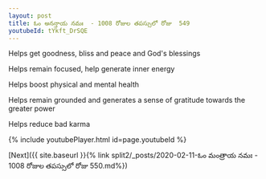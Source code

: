 ```yaml
---
layout: post
title: ఓం అనన్తాయ నమః  - 1008 రోజుల తపస్సులో రోజు  549
youtubeId: tYkft_DrSQE
---
```

 
 
Helps get goodness, bliss and peace and God's blessings
 
Helps remain focused, help generate inner energy 
 
Helps boost physical and mental health 
 
Helps remain grounded and generates a sense of gratitude towards the greater power 
 
Helps reduce bad karma
 
 
 
 


{% include youtubePlayer.html id=page.youtubeId %}
 
[Next]({{ site.baseurl }}{% link  split2/_posts/2020-02-11-ఓం మంత్రాయ నమః   - 1008 రోజుల తపస్సులో రోజు  550.md%})
 
